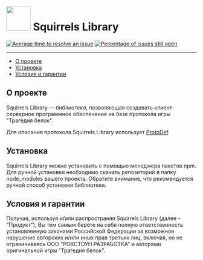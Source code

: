 # <img src="https://isoviet.github.io/media/icons/nut/icon.svg" height="64"> Squirrels Library

[![Average time to resolve an issue](http://isitmaintained.com/badge/resolution/isoviet/sq-lib.svg)](http://isitmaintained.com/project/isoviet/sq-lib "Average time to resolve an issue") [![Percentage of issues still open](http://isitmaintained.com/badge/open/isoviet/sq-lib.svg)](http://isitmaintained.com/project/isoviet/sq-lib "Percentage of issues still open")

--------------

* [О проекте](#introduction)
* [Установка](#installation)
* [Условия и гарантии](#termsofuse)

## О проекте
Squirrels Library — *библиотека*, позволяющая создавать клиент-серверное программное обеспечение на базе протокола игры "Трагедия белок".

Для описания протокола Squirrels Library использует [ProtoDef](https://www.npmjs.com/package/protodef).

## Установка
Squirrels Library можно установить с помощью менеджера пакетов npm. Для ручной установки необходимо скачать репозиторий в папку node_modules вашего проекта. Обратите внимание, что рекомендуется ручной способ установки библиотеки.

## Условия и гарантии
Получая, используя и/или распространяя Squirrels Library (далее - "Продукт"), Вы тем самым берёте на себя полную ответственность установленную законами Российской Федерации за возможное нарушение авторских и/или иных прав третьих лиц, включая, но не ограничиваясь ООО "РОКСТОУН РАЗРАБОТКА" и авторами оригинальной игры "Трагедия белок".
